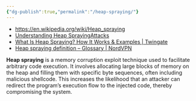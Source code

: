 ```yaml
---
{"dg-publish":true,"permalink":"/heap-spraying/"}
---
```


- https://en.wikipedia.org/wiki/Heap_spraying
- [Understanding Heap SprayingAttacks](https://www.linkedin.com/pulse/understanding-heap-sprayingattacks-luis-soares-m-sc-/)
- [What Is Heap Spraying? How It Works & Examples \| Twingate](https://www.twingate.com/blog/glossary/heap%20spraying?utm_source=chatgpt.com)
- [Heap spraying definition – Glossary \| NordVPN](https://nordvpn.com/cybersecurity/glossary/heap-spraying/?utm_source=chatgpt.com)

**Heap spraying** is a memory corruption exploit technique used to facilitate arbitrary code execution. It involves allocating large blocks of memory on the heap and filling them with specific byte sequences, often including malicious shellcode. This increases the likelihood that an attacker can redirect the program’s execution flow to the injected code, thereby compromising the system.